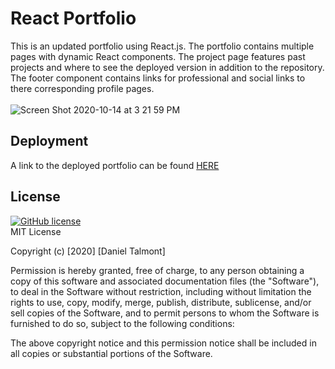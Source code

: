 # React Portfolio
This is an updated portfolio using React.js. The portfolio contains multiple pages with dynamic React components. The project page features past projects and where to see the deployed version in addition to the repository. The footer component contains links for professional and social links to there corresponding profile pages.
<br>
<br>
![Screen Shot 2020-10-14 at 3 21 59 PM](https://user-images.githubusercontent.com/62626932/96039102-2400ff00-0e36-11eb-96e6-c7b8fd9dea21.png)
<br>

## Deployment
A link to the deployed portfolio can be found [HERE](https://danny-react-portfolio.herokuapp.com/)<br>
## License
[![GitHub license](https://img.shields.io/github/license/Naereen/StrapDown.js.svg)](https://github.com/dantalmont)
<br>
MIT License

Copyright (c) [2020] [Daniel Talmont]

Permission is hereby granted, free of charge, to any person obtaining a copy
of this software and associated documentation files (the "Software"), to deal
in the Software without restriction, including without limitation the rights
to use, copy, modify, merge, publish, distribute, sublicense, and/or sell
copies of the Software, and to permit persons to whom the Software is
furnished to do so, subject to the following conditions:

The above copyright notice and this permission notice shall be included in all
copies or substantial portions of the Software.
